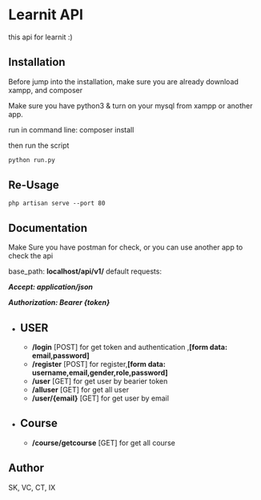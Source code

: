# Learnit API

this api for learnit :)

## Installation
Before jump into the installation, make sure you are already download xampp, and composer

Make sure you have python3 & turn on your mysql from xampp or another app.

run in command line:
    composer install

then run the script
```bash
python run.py
```

## Re-Usage

```
php artisan serve --port 80
```

## Documentation

Make Sure you have postman for check, or you can use another app to check the api

base_path: **localhost/api/v1/**
default requests:

***Accept: application/json***

***Authorization: Bearer {token}***

- ## USER
  - **/login** [POST] for get token and authentication ,**[form data: email,password]**
  - **/register** [POST] for register,**[form data: username,email,gender,role,password]**
  - **/user**  [GET] for get user by bearier token
  - **/alluser**  [GET] for get all user
  - **/user/{email}**  [GET] for get user by email
- ## Course
  - **/course/getcourse** [GET] for get all course
  
   



## Author
SK, VC, CT, IX

